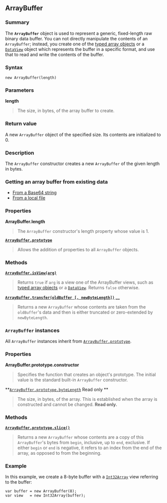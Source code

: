 ## ArrayBuffer

### Summary

The **`ArrayBuffer`** object is used to represent a generic, fixed-length raw binary data buffer. You can not directly manipulate the contents of an `ArrayBuffer`; instead, you create one of the [typed array objects][0] or a [`DataView`][1] object which represents the buffer in a specific format, and use that to read and write the contents of the buffer.

### Syntax

    new ArrayBuffer(length)
    

### Parameters

**length**

> The size, in bytes, of the array buffer to create.

### Return value

A new `ArrayBuffer` object of the specified size. Its contents are initialized to 0\.

### Description

The `ArrayBuffer` constructor creates a new `ArrayBuffer` of the given length in bytes.

### Getting an array buffer from existing data

* [From a Base64 string][2]
* [From a local file][3]

### Properties

**ArrayBuffer.length**

> The `ArrayBuffer` constructor's length property whose value is 1\.

**[`ArrayBuffer.prototype`][4]**

> Allows the addition of properties to all `ArrayBuffer` objects.

### Methods

**[`ArrayBuffer.isView(arg)`][5]**

> Returns `true` if `arg` is a view one of the ArrayBuffer views, such as [typed array objects][0] or a [`DataView`][1]. Returns `false` otherwise.

**[`ArrayBuffer.transfer(oldBuffer [, newByteLength])`][6] __**

> Returns a new `ArrayBuffer` whose contents are taken from the `oldBuffer`'s data and then is either truncated or zero-extended by `newByteLength`.
> 

### `ArrayBuffer` instances

All `ArrayBuffer` instances inherit from [`ArrayBuffer.prototype`][4].

### Properties

**ArrayBuffer.prototype.constructor**

> Specifies the function that creates an object's prototype. The initial value is the standard built-in `ArrayBuffer` constructor.

**[`ArrayBuffer.prototype.byteLength`][7] Read only **

> The size, in bytes, of the array. This is established when the array is constructed and cannot be changed. **Read only.**

### Methods

**[`ArrayBuffer.prototype.slice()`][8]**

> Returns a new `ArrayBuffer` whose contents are a copy of this `ArrayBuffer`'s bytes from `begin`, inclusive, up to `end`, exclusive. If either `begin` or `end` is negative, it refers to an index from the end of the array, as opposed to from the beginning.

### Example

In this example, we create a 8-byte buffer with a [`Int32Array`][9] view referring to the buffer:

    var buffer = new ArrayBuffer(8);
    var view   = new Int32Array(buffer);



[0]: https://developer.mozilla.org/en/docs/Web/JavaScript/Reference/Global_Objects/TypedArray
[1]: https://developer.mozilla.org/en/docs/Web/JavaScript/Reference/Global_Objects/DataView "The DataView view provides a low-level interface for reading data from and writing it to an ArrayBuffer."
[2]: https://developer.mozilla.org/en/docs/Web/API/WindowBase64/Base64_encoding_and_decoding#Appendix.3A_Decode_a_Base64_string_to_Uint8Array_or_ArrayBuffer
[3]: https://developer.mozilla.org/en/docs/Web/API/FileReader#readAsArrayBuffer()
[4]: https://developer.mozilla.org/en/docs/Web/JavaScript/Reference/Global_Objects/ArrayBuffer/prototype "The ArrayBuffer.prototype property represents the prototype for the ArrayBuffer object."
[5]: https://developer.mozilla.org/en/docs/Web/JavaScript/Reference/Global_Objects/ArrayBuffer/isView "The ArrayBuffer.isView() method returns true if arg is a view one of the ArrayBuffer views, such as typed array objects or a DataView; false otherwise."
[6]: https://developer.mozilla.org/en/docs/Web/JavaScript/Reference/Global_Objects/ArrayBuffer/transfer "The static ArrayBuffer.transfer() method returns a new ArrayBuffer whose contents are taken from the oldBuffer's data and then is either truncated or zero-extended by newByteLength. If newByteLength is undefined, the byteLength of the oldBuffer is used. This operation leaves oldBuffer in a detached state."
[7]: https://developer.mozilla.org/en/docs/Web/JavaScript/Reference/Global_Objects/ArrayBuffer/byteLength "The byteLength accessor property represents the length of an ArrayBuffer in bytes."
[8]: https://developer.mozilla.org/en/docs/Web/JavaScript/Reference/Global_Objects/ArrayBuffer/slice "The slice() method returns a new ArrayBuffer whose contents are a copy of this ArrayBuffer's bytes from begin, inclusive, up to end, exclusive."
[9]: https://developer.mozilla.org/en/docs/Web/JavaScript/Reference/Global_Objects/Int32Array "The Int32Array typed array represents an array of twos-complement 32-bit signed integers in the platform byte order. If control over byte order is needed, use DataView instead. The contents are initialized to 0. Once established, you can reference elements in the array using the object's methods, or using standard array index syntax (that is, using bracket notation)."